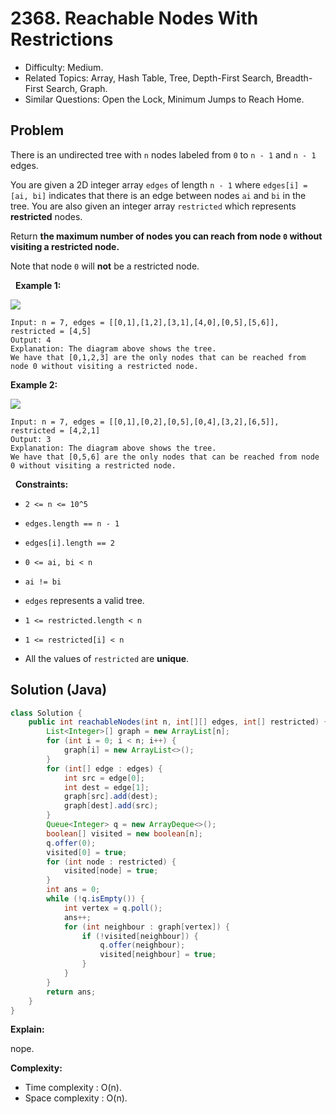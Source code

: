 # 2368. Reachable Nodes With Restrictions

- Difficulty: Medium.
- Related Topics: Array, Hash Table, Tree, Depth-First Search, Breadth-First Search, Graph.
- Similar Questions: Open the Lock, Minimum Jumps to Reach Home.

## Problem

There is an undirected tree with ```n``` nodes labeled from ```0``` to ```n - 1``` and ```n - 1``` edges.

You are given a 2D integer array ```edges``` of length ```n - 1``` where ```edges[i] = [ai, bi]``` indicates that there is an edge between nodes ```ai``` and ```bi``` in the tree. You are also given an integer array ```restricted``` which represents **restricted** nodes.

Return **the **maximum** number of nodes you can reach from node **```0```** without visiting a restricted node.**

Note that node ```0``` will **not** be a restricted node.

 
**Example 1:**

![](https://assets.leetcode.com/uploads/2022/06/15/ex1drawio.png)

```
Input: n = 7, edges = [[0,1],[1,2],[3,1],[4,0],[0,5],[5,6]], restricted = [4,5]
Output: 4
Explanation: The diagram above shows the tree.
We have that [0,1,2,3] are the only nodes that can be reached from node 0 without visiting a restricted node.
```

**Example 2:**

![](https://assets.leetcode.com/uploads/2022/06/15/ex2drawio.png)

```
Input: n = 7, edges = [[0,1],[0,2],[0,5],[0,4],[3,2],[6,5]], restricted = [4,2,1]
Output: 3
Explanation: The diagram above shows the tree.
We have that [0,5,6] are the only nodes that can be reached from node 0 without visiting a restricted node.
```

 
**Constraints:**


	
- ```2 <= n <= 10^5```
	
- ```edges.length == n - 1```
	
- ```edges[i].length == 2```
	
- ```0 <= ai, bi < n```
	
- ```ai != bi```
	
- ```edges``` represents a valid tree.
	
- ```1 <= restricted.length < n```
	
- ```1 <= restricted[i] < n```
	
- All the values of ```restricted``` are **unique**.



## Solution (Java)

```java
class Solution {
    public int reachableNodes(int n, int[][] edges, int[] restricted) {
        List<Integer>[] graph = new ArrayList[n];
        for (int i = 0; i < n; i++) {
            graph[i] = new ArrayList<>();
        }
        for (int[] edge : edges) {
            int src = edge[0];
            int dest = edge[1];
            graph[src].add(dest);
            graph[dest].add(src);
        }
        Queue<Integer> q = new ArrayDeque<>();
        boolean[] visited = new boolean[n];
        q.offer(0);
        visited[0] = true;
        for (int node : restricted) {
            visited[node] = true;
        }
        int ans = 0;
        while (!q.isEmpty()) {
            int vertex = q.poll();
            ans++;
            for (int neighbour : graph[vertex]) {
                if (!visited[neighbour]) {
                    q.offer(neighbour);
                    visited[neighbour] = true;
                }
            }
        }
        return ans;
    }
}
```

**Explain:**

nope.

**Complexity:**

* Time complexity : O(n).
* Space complexity : O(n).
